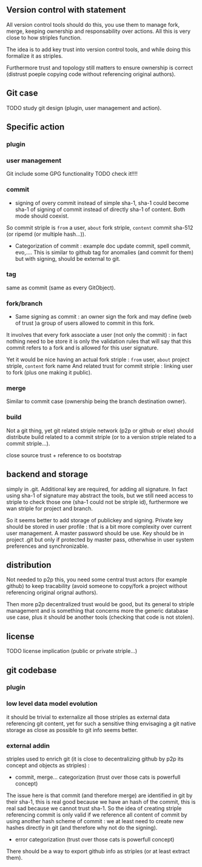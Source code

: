 
Version control with statement
------------------------------

All version control tools should do this, you use them to manage fork, merge, keeping ownership and responsability over actions. All this is very close to how striples function.

The idea is to add key trust into version control tools, and while doing this formalize it as striples.

Furthermore trust and topology still matters to ensure ownership is correct (distrust poeple copying code without referencing original authors).

Git case
--------

TODO study git design (plugin, user management and action).

## Specific action

### plugin

### user management

Git include some GPG functionality TODO check it!!!!

### commit

* signing of overy commit instead of simple sha-1, sha-1 could become sha-1 of signing of commit instead of directly sha-1 of content. Both mode should coexist.

So commit striple is `from` a user, `about` fork striple, `content` commit sha-512 (or ripemd (or multiple hash...)).

* Categorization of commit : example doc update commit, spell commit, evo,....
This is similar to github tag for anomalies (and commit for them) but with signing, should be external to git.

### tag

same as commit (same as every GitObject).

### fork/branch

* Same signing as commit : an owner sign the fork and may define (web of trust )a group of users allowed to commit in this fork.

It involves that every fork associate a user (not only the commit) : in fact nothing need to be store it is only the validation rules that will say that this commit refers to a fork and is allowed for this user signature.

Yet it would be nice having an actual fork striple : `from` user, `about` project striple, `content` fork name
And related trust for commit striple : linking user to fork (plus one making it public).

### merge

Similar to commit case (ownership being the branch destination owner).

### build

Not a git thing, yet git related striple network (p2p or github or else) should distribute build related to a commit striple (or to a version striple related to a commit striple...).

close source trust + reference to os bootstrap

## backend and storage

simply in .git. Additional key are required, for adding all signature. In fact using sha-1 of signature may abstract the tools, but we still need access to striple to check those one (sha-1 could not be striple id), furthermore we wan striple for project and branch.

So it seems better to add storage of publickey and signing.
Private key should be stored in user profile : that is a bit more complexity over current user management. A master password should be use. Key should be in project .git but only if protected by master pass, otherwhise in user system preferences and synchronizable. 

## distribution

Not needed to p2p this, you need some central trust actors (for example github) to keep tracability (avoid someone to copy/fork a project without referencing original orignal authors).

Then more p2p decentralized trust would be good, but its general to striple management and is something that concerns more the generic database use case, plus it should be another tools (checking that code is not stolen).

## license

TODO license implication (public or private striple...)

## git codebase

### plugin

### low level data model evolution

it should be trivial to externalize all those striples as external data referencing git content, yet for such a sensitive thing envisaging a git native storage as close as possible to git info seems better.

### external addin

striples used to enrich git (it is close to decentralizing github by p2p its concept and objects as striples) : 
- commit, merge... categorization (trust over those cats is powerfull concept)

The issue here is that  commit (and therefore merge) are identified in git by their sha-1, this is real good because we have an hash of the commit, this is real sad because we cannot trust sha-1.
So the idea of creating striple referencing commit is only valid if we reference all content of commit by using another hash scheme of commit : we at least need to create new hashes directly in git (and therefore why not do the signing).


- error categorization (trust over those cats is powerfull concept)



There should be a way to export github info as striples (or at least extract them).

